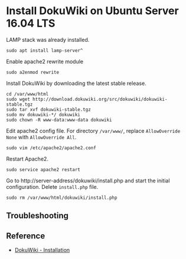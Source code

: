 # Install DokuWiki on Ubuntu Server 16.04 LTS

LAMP stack was already installed.
```shell
sudo apt install lamp-server^
```
Enable apache2 rewrite module
```shell
sudo a2enmod rewrite
```
Install DokuWiki by downloading the latest stable release.
```shell
cd /var/www/html
sudo wget http://download.dokuwiki.org/src/dokuwiki/dokuwiki-stable.tgz
sudo tar xvf dokuwiki-stable.tgz
sudo mv dokuwiki-*/ dokuwiki
sudo chown -R www-data:www-data dokuwiki
```
Edit apache2 config file. For directory `/var/www/`, replace `AllowOverride None` with `AllowOverride All`.
```shell
sudo vim /etc/apache2/apache2.conf
```
Restart Apache2.
```shell
sudo service apache2 restart
```
Go to http://server-address/dokuwiki/install.php and start the initial configuration.
Delete `install.php` file.
```shell
sudo rm /var/www/html/dokuwiki/install.php
```

## Troubleshooting



## Reference
- [DokuWiki - Installation](https://www.dokuwiki.org/install)